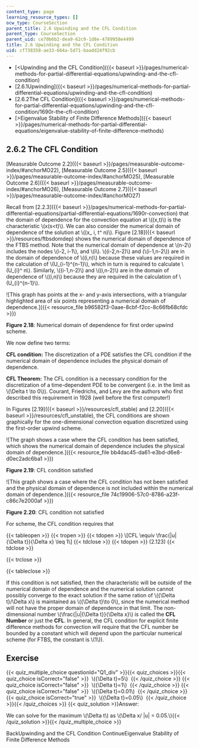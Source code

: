 ```yaml
---
content_type: page
learning_resource_types: []
ocw_type: CourseSection
parent_title: 2.6 Upwinding and the CFL Condition
parent_type: CourseSection
parent_uid: ce70b6b2-dea9-62c9-1d8e-4789958e4499
title: 2.6 Upwinding and the CFL Condition
uid: cf738358-ae33-664a-5d71-baadd24f92cb
---
```


*   [\<Upwinding and the CFL Condition]({{< baseurl >}}/pages/numerical-methods-for-partial-differential-equations/upwinding-and-the-cfl-condition)
*   [2.6.1Upwinding]({{< baseurl >}}/pages/numerical-methods-for-partial-differential-equations/upwinding-and-the-cfl-condition)
*   [2.6.2The CFL Condition]({{< baseurl >}}/pages/numerical-methods-for-partial-differential-equations/upwinding-and-the-cfl-condition/1690r-the-cfl-condition)
*   [\>Eigenvalue Stability of Finite Difference Methods]({{< baseurl >}}/pages/numerical-methods-for-partial-differential-equations/eigenvalue-stability-of-finite-difference-methods)

2.6.2 The CFL Condition
-----------------------

[Measurable Outcome 2.2]({{< baseurl >}}/pages/measurable-outcome-index/#anchorMO22), [Measurable Outcome 2.5]({{< baseurl >}}/pages/measurable-outcome-index/#anchorMO25), [Measurable Outcome 2.6]({{< baseurl >}}/pages/measurable-outcome-index/#anchorMO26), [Measurable Outcome 2.7]({{< baseurl >}}/pages/measurable-outcome-index/#anchorMO27)

Recall from [2.2.3]({{< baseurl >}}/pages/numerical-methods-for-partial-differential-equations/partial-differential-equations/1690r-convection) that the domain of dependence for the convection equation at \\((x,t)\\) is the characteristic \\(x(s\<t)\\). We can also consider the numerical domain of dependence of the solution at \\((x\_ i, t^ n)\\). Figure [2.18]({{< baseurl >}}/resources/ftbsdomdep) shows the numerical domain of dependence of the FTBS method. Note that the numerical domain of dependence at \\(n-2\\) includes the nodes \\(i-2, i-1\\), and \\(i\\). \\((i-2,n-2)\\) and (\\(i-1,n-2\\)) are in the domain of dependence of \\((i,n)\\) because these values are required in the calculation of \\(U\_{i-1}^{n-1}\\), which in turn is required to calculate \\(U\_{i}^ n\\). Similarly, \\((i-1,n-2)\\) and \\((i,n-2)\\) are in the domain of dependence of \\((i,n)\\) because they are required in the calculation of \\(U\_{i}^{n-1}\\).

![This graph has points at the x- and y-axis intersections, with a triangular highlighted area of six points representing a numerical domain of dependence.]({{< resource_file b96582f3-0aae-8cbf-f2cc-8c66fb68cfdc >}})

**Figure 2.18**: Numerical domain of dependence for first order upwind scheme.

We now define two terms:

**CFL condition:** The discretization of a PDE satisfies the CFL condition if the numerical domain of dependence includes the physical domain of dependence.

**CFL Theorem:** The CFL condition is a necessary condition for the discretization of a time-dependent PDE to be convergent (i.e. in the limit as \\(\\Delta t \\to 0\\)). Courant, Friedrichs, and Levy are the authors who first described this requirement in 1928 (well before the first computer!)

In Figures [2.19]({{< baseurl >}}/resources/cfl_stable) and [2.20]({{< baseurl >}}/resources/cfl_unstable), the CFL conditions are shown graphically for the one-dimensional convection equation discretized using the first-order upwind scheme.

![The graph shows a case where the CFL condition has been satisfied, which shows the numerical domain of dependence includes the physical domain of dependence.]({{< resource_file bb4dac45-da61-e3bd-d6e8-d0ec2adc6ba1 >}})

**Figure 2.19**: CFL condition satisfied

![This graph shows a case where the CFL condition has not been satisfied and the physical domain of dependence is not included within the numerical domain of dependence.]({{< resource_file 74c19906-57c0-8786-a23f-c86c7e2000af >}})

**Figure 2.20**: CFL condition not satisfied

For scheme, the CFL condition requires that

{{< tableopen >}}
{{< tropen >}}
{{< tdopen >}}
\\\[CFL \\equiv \\frac{|u|{\\Delta t}}{\\Delta x} \\leq 1\\\]
{{< tdclose >}}
{{< tdopen >}}
(2.123)
{{< tdclose >}}

{{< trclose >}}

{{< tableclose >}}

If this condition is not satisfied, then the characteristic will be outside of the numerical domain of dependence and the numerical solution cannot possibly converge to the exact solution if the same ration of \\({\\Delta t}/\\Delta x\\) is maintained as \\({\\Delta t}\\to 0\\), since the numerical method will not have the proper domain of dependence in that limit. The non-dimensional number \\(\\frac{|u|{\\Delta t}}{\\Delta x}\\) is called the **CFL Number** or just the **CFL**. In general, the CFL condition for explicit finite difference methods for convection will require that the CFL number be bounded by a constant which will depend upon the particular numerical scheme (for FTBS, the constant is \\(1\\)).

Exercise
--------

{{< quiz_multiple_choice questionId="Q1_div" >}}{{< quiz_choices >}}{{< quiz_choice isCorrect="false" >}}&nbsp; \\({\\Delta t}=5\\) &nbsp;{{< /quiz_choice >}}
{{< quiz_choice isCorrect="false" >}}&nbsp; \\({\\Delta t}=1\\) &nbsp;{{< /quiz_choice >}}
{{< quiz_choice isCorrect="false" >}}&nbsp; \\({\\Delta t}=0.01\\) &nbsp;{{< /quiz_choice >}}
{{< quiz_choice isCorrect="true" >}}&nbsp; \\({\\Delta t}=0.05\\) &nbsp;{{< /quiz_choice >}}{{< /quiz_choices >}}
{{< quiz_solution >}}Answer:

We can solve for the maximum \\(\\Delta t\\) as \\(\\Delta x/ |u| = 0.05.\\){{< /quiz_solution >}}{{< /quiz_multiple_choice >}}

BackUpwinding and the CFL Condition ContinueEigenvalue Stability of Finite Difference Methods